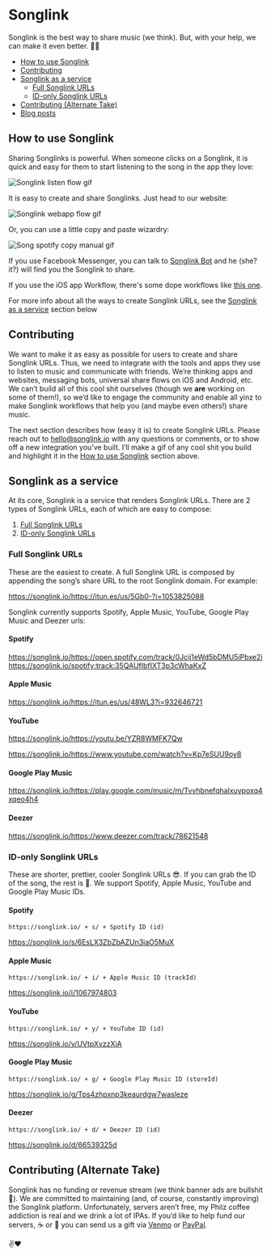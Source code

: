 # Songlink
Songlink is the best way to share music (we think). But, with your help, we can make it even better. 🙏🏼

* [How to use Songlink](#how-to-use-songlink)
* [Contributing](#contributing)
* [Songlink as a service](#songlink-as-a-service)
  * [Full Songlink URLs](#full-songlink-urls)
  * [ID-only Songlink URLs](#id-only-songlink-urls)
* [Contributing (Alternate Take)](#contributing-alternate-take)
* [Blog posts](https://github.com/kweiberth/songlink/tree/master/blog)

## How to use Songlink
Sharing Songlinks is powerful. When someone clicks on a Songlink, it is quick and easy for them to start listening to the song in the app they love:

![Songlink listen flow gif](https://s3-us-west-1.amazonaws.com/songlinkio/songlink_listen.gif)

It is easy to create and share Songlinks. Just head to our website:

![Songlink webapp flow gif](https://s3-us-west-1.amazonaws.com/songlinkio/songlink_webapp.gif)

Or, you can use a little copy and paste wizardry:

![Song spotify copy manual gif](https://s3-us-west-1.amazonaws.com/songlinkio/songlink_spotify_copy_manual.gif)

If you use Facebook Messenger, you can talk to [Songlink Bot](https://www.messenger.com/t/songlinkbot/) and he (she? it?) will find you the Songlink to share.

If you use the iOS app Workflow, there's some dope workflows like [this one](https://workflow.is/workflows/561b08115edf48d1b205dbf422ca426c).

For more info about all the ways to create Songlink URLs, see the [Songlink as a service](#songlink-as-a-service) section below

## Contributing
We want to make it as easy as possible for users to create and share Songlink URLs. Thus, we need to integrate with the tools and apps they use to listen to music and communicate with friends. We’re thinking apps and websites, messaging bots, universal share flows on iOS and Android, etc. We can’t build all of this cool shit ourselves (though we **are** working on some of them!), so we’d like to engage the community and enable all yinz to make Songlink workflows that help you (and maybe even others!) share music.

The next section describes how (easy it is) to create Songlink URLs. Please reach out to hello@songlink.io with any questions or comments, or to show off a new integration you’ve built. I’ll make a gif of any cool shit you build and highlight it in the [How to use Songlink](#how-to-use-songlink) section above.

## Songlink as a service
At its core, Songlink is a service that renders Songlink URLs. There are 2 types of Songlink URLs, each of which are easy to compose:

1. [Full Songlink URLs](#full-songlink-urls)
2. [ID-only Songlink URLs](#id-only-songlink-urls)

### Full Songlink URLs

These are the easiest to create. A full Songlink URL is composed by appending the song’s share URL to the root Songlink domain. For example:

https://songlink.io/https://itun.es/us/5Gb0-?i=1053825088

Songlink currently supports Spotify, Apple Music, YouTube, Google Play Music and Deezer urls:

#### Spotify

https://songlink.io/https://open.spotify.com/track/0Jcij1eWd5bDMU5iPbxe2i
https://songlink.io/spotify:track:35QAUfIbfIXT3p3cWhaKxZ

#### Apple Music

https://songlink.io/https://itun.es/us/48WL3?i=932646721

#### YouTube

https://songlink.io/https://youtu.be/YZR8WMFK7Qw

https://songlink.io/https://www.youtube.com/watch?v=Kp7eSUU9oy8

#### Google Play Music

https://songlink.io/https://play.google.com/music/m/Tvvhbnefqhalxuypoxq4xqeo4h4

#### Deezer

https://songlink.io/https://www.deezer.com/track/78621548

### ID-only Songlink URLs

These are shorter, prettier, cooler Songlink URLs 😎. If you can grab the ID of the song, the rest is 🍰. We support Spotify, Apple Music, YouTube and Google Play Music IDs.

#### Spotify

`https://songlink.io/ + s/ + Spotify ID (id)`

https://songlink.io/s/6EsLX3ZbZbAZUn3iaO5MuX

#### Apple Music

`https://songlink.io/ + i/ + Apple Music ID (trackId)`

https://songlink.io/i/1067974803

#### YouTube

`https://songlink.io/ + y/ + YouTube ID (id)`

https://songlink.io/y/UVtpXvzzXiA

#### Google Play Music

`https://songlink.io/ + g/ + Google Play Music ID (storeId)`

https://songlink.io/g/Tps4zhpxnp3keaurdgw7wasleze

#### Deezer

`https://songlink.io/ + d/ + Deezer ID (id)`

https://songlink.io/d/66539325d

## Contributing (Alternate Take)
Songlink has no funding or revenue stream (we think banner ads are bullshit 🤑). We are committed to maintaining (and, of course, constantly improving) the Songlink platform. Unfortunately, servers aren’t free, my Philz coffee addiction is real and we drink a lot of IPAs. If you’d like to help fund our servers, ☕ or 🍺 you can send us a gift via [Venmo](https://venmo.com/songlink) or [PayPal](https://paypal.me/songlink).

✌️❤️
